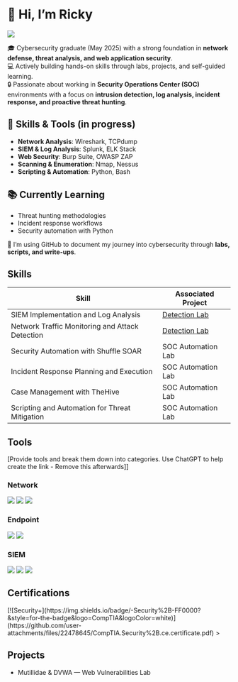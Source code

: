 # 👋 Hi, I’m Ricky
<a href="https://www.linkedin.com/in/ricky-bui-089446218/"><img src="https://img.shields.io/badge/-LinkedIn-0072b1?&style=for-the-badge&logo=linkedin&logoColor=white" /></a>

🎓 Cybersecurity graduate (May 2025) with a strong foundation in **network defense, threat analysis, and web application security**.  
💻 Actively building hands-on skills through labs, projects, and self-guided learning.  
🔒 Passionate about working in **Security Operations Center (SOC)** environments with a focus on **intrusion detection, log analysis, incident response, and proactive threat hunting**.  

## 🔧 Skills & Tools (in progress)
- **Network Analysis**: Wireshark, TCPdump  
- **SIEM & Log Analysis**: Splunk, ELK Stack  
- **Web Security**: Burp Suite, OWASP ZAP  
- **Scanning & Enumeration**: Nmap, Nessus  
- **Scripting & Automation**: Python, Bash  

## 📚 Currently Learning
- Threat hunting methodologies  
- Incident response workflows  
- Security automation with Python  

🚀 I’m using GitHub to document my journey into cybersecurity through **labs, scripts, and write-ups**.

## Skills

| Skill                                         | Associated Project         |
|-----------------------------------------------|----------------------------|
| SIEM Implementation and Log Analysis          | <a href="https://google.com">Detection Lab</a>|
| Network Traffic Monitoring and Attack Detection | <a href="https://google.com">Detection Lab</a>|
| Security Automation with Shuffle SOAR         | SOC Automation Lab|
| Incident Response Planning and Execution      | SOC Automation Lab|
| Case Management with TheHive                  | SOC Automation Lab|
| Scripting and Automation for Threat Mitigation | SOC Automation Lab|

## Tools
[Provide tools and break them down into categories. Use ChatGPT to help create the link - Remove this afterwards]]

### Network
<div>
    <img src="https://img.shields.io/badge/-Wireshark-1679A7?&style=for-the-badge&logo=Wireshark&logoColor=white" />
    <img src="https://img.shields.io/badge/-Suricata-EF3B2D?&style=for-the-badge&logo=Suricata&logoColor=white" />
    <img src="https://img.shields.io/badge/-Zeek-777BB4?&style=for-the-badge&logo=Zeek&logoColor=white" />
</div>

### Endpoint
<div>
    <img src="https://img.shields.io/badge/-Microsoft_Defender_for_Endpoint-00A4EF?&style=for-the-badge&logo=Microsoft&logoColor=white" />
    <img src="https://img.shields.io/badge/-Velociraptor-4B275F?&style=for-the-badge&logo=Velociraptor&logoColor=white" />
</div>

### SIEM
<div>
    <img src="https://img.shields.io/badge/-Microsoft_Sentinel-0078D4?&style=for-the-badge&logo=Microsoft&logoColor=white" />
    <img src="https://img.shields.io/badge/-Splunk-000000?&style=for-the-badge&logo=Splunk&logoColor=white" />
    <img src="https://img.shields.io/badge/-Elastic-005571?&style=for-the-badge&logo=Elastic&logoColor=white" />
</div>

## Certifications
<div>
[![Security+](https://img.shields.io/badge/-Security%2B-FF0000?&style=for-the-badge&logo=CompTIA&logoColor=white)](https://github.com/user-attachments/files/22478645/CompTIA.Security%2B.ce.certificate.pdf)
>

## Projects
- Mutillidae & DVWA — Web Vulnerabilities Lab

